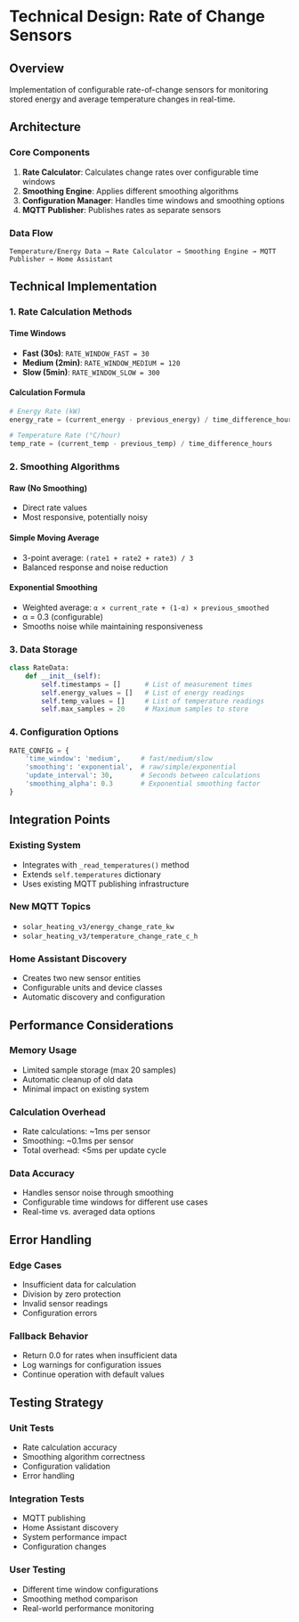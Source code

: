 # Technical Design: Rate of Change Sensors

## **Overview**
Implementation of configurable rate-of-change sensors for monitoring stored energy and average temperature changes in real-time.

## **Architecture**

### **Core Components**
1. **Rate Calculator**: Calculates change rates over configurable time windows
2. **Smoothing Engine**: Applies different smoothing algorithms
3. **Configuration Manager**: Handles time windows and smoothing options
4. **MQTT Publisher**: Publishes rates as separate sensors

### **Data Flow**
```
Temperature/Energy Data → Rate Calculator → Smoothing Engine → MQTT Publisher → Home Assistant
```

## **Technical Implementation**

### **1. Rate Calculation Methods**

#### **Time Windows**
- **Fast (30s)**: `RATE_WINDOW_FAST = 30`
- **Medium (2min)**: `RATE_WINDOW_MEDIUM = 120`
- **Slow (5min)**: `RATE_WINDOW_SLOW = 300`

#### **Calculation Formula**
```python
# Energy Rate (kW)
energy_rate = (current_energy - previous_energy) / time_difference_hours

# Temperature Rate (°C/hour)
temp_rate = (current_temp - previous_temp) / time_difference_hours
```

### **2. Smoothing Algorithms**

#### **Raw (No Smoothing)**
- Direct rate values
- Most responsive, potentially noisy

#### **Simple Moving Average**
- 3-point average: `(rate1 + rate2 + rate3) / 3`
- Balanced response and noise reduction

#### **Exponential Smoothing**
- Weighted average: `α × current_rate + (1-α) × previous_smoothed`
- α = 0.3 (configurable)
- Smooths noise while maintaining responsiveness

### **3. Data Storage**
```python
class RateData:
    def __init__(self):
        self.timestamps = []      # List of measurement times
        self.energy_values = []   # List of energy readings
        self.temp_values = []     # List of temperature readings
        self.max_samples = 20     # Maximum samples to store
```

### **4. Configuration Options**
```python
RATE_CONFIG = {
    'time_window': 'medium',     # fast/medium/slow
    'smoothing': 'exponential',  # raw/simple/exponential
    'update_interval': 30,       # Seconds between calculations
    'smoothing_alpha': 0.3       # Exponential smoothing factor
}
```

## **Integration Points**

### **Existing System**
- Integrates with `_read_temperatures()` method
- Extends `self.temperatures` dictionary
- Uses existing MQTT publishing infrastructure

### **New MQTT Topics**
- `solar_heating_v3/energy_change_rate_kw`
- `solar_heating_v3/temperature_change_rate_c_h`

### **Home Assistant Discovery**
- Creates two new sensor entities
- Configurable units and device classes
- Automatic discovery and configuration

## **Performance Considerations**

### **Memory Usage**
- Limited sample storage (max 20 samples)
- Automatic cleanup of old data
- Minimal impact on existing system

### **Calculation Overhead**
- Rate calculations: ~1ms per sensor
- Smoothing: ~0.1ms per sensor
- Total overhead: <5ms per update cycle

### **Data Accuracy**
- Handles sensor noise through smoothing
- Configurable time windows for different use cases
- Real-time vs. averaged data options

## **Error Handling**

### **Edge Cases**
- Insufficient data for calculation
- Division by zero protection
- Invalid sensor readings
- Configuration errors

### **Fallback Behavior**
- Return 0.0 for rates when insufficient data
- Log warnings for configuration issues
- Continue operation with default values

## **Testing Strategy**

### **Unit Tests**
- Rate calculation accuracy
- Smoothing algorithm correctness
- Configuration validation
- Error handling

### **Integration Tests**
- MQTT publishing
- Home Assistant discovery
- System performance impact
- Configuration changes

### **User Testing**
- Different time window configurations
- Smoothing method comparison
- Real-world performance monitoring
